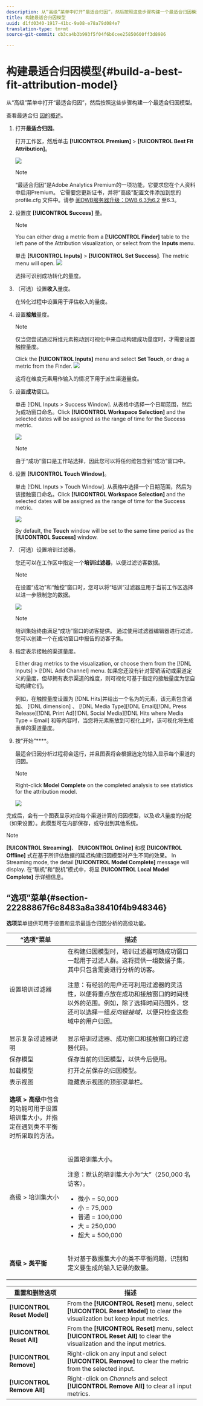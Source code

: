 ```yaml
---
description: 从“高级”菜单中打开“最适合归因”，然后按照这些步骤构建一个最适合归因模型。
title: 构建最适合归因模型
uuid: d1fd0340-1917-41bc-9a08-e78a79d084e7
translation-type: tm+mt
source-git-commit: cb3ca4b3b993f5f04f6b6cee25850600ff3d8986

---
```



# 构建最适合归因模型{#build-a-best-fit-attribution-model}

从“高级”菜单中打开“最适合归因”，然后按照这些步骤构建一个最适合归因模型。

查看最适合归 [因的概述](../../../../home/c-get-started/c-attribution-profiles/c-attrib-algorithmic/c-attrib-algorithmic.md#concept-237feb6e9c4d49efaf75399297dcb9d1)。

1. 打开&#x200B;**最适合归因**。

   打开工作区，然后单击 **[!UICONTROL Premium]** > **[!UICONTROL Best Fit Attribution]**。

   ![](assets/attrib_windows_launch.png)

   >[!NOTE]
   >
   >“最适合归因”是Adobe Analytics Premium的一项功能，它要求您在个人资料中启用Premium。 它需要您更新证书，并将“高级”配置文件添加到您的 profile.cfg 文件中。请参 [阅DWB服务器升级：DWB 6.3为6.2](https://docs.adobe.com/content/help/en/data-workbench/using/install/upgrade-dwb/c-6-2-to-6-3-upgrade.html) 至6.3。

1. 设置度 **[!UICONTROL Success]** 量。

   >[!NOTE]
   >
   >You can either drag a metric from a **[!UICONTROL Finder]** table to the left pane of the Attribution visualization, or select from the **Inputs** menu.

   单击 **[!UICONTROL Inputs]** > **[!UICONTROL Set Success]**. The metric menu will open. ![](assets/attrib_set_success_metric.png)

   选择可识别成功转化的量度。

1. （可选）设置&#x200B;**收入**&#x200B;量度。

   在转化过程中设置用于评估收入的量度。

1. 设置&#x200B;**接触**&#x200B;量度。

   >[!NOTE]
   >
   >仅当您尝试通过将维元素拖动到可视化中来自动构建成功量度时，才需要设置触控量度。

   Click the **[!UICONTROL Inputs]** menu and select **Set Touch**, or drag a metric from the Finder. ![](assets/attrib_set_touch.png)

   这将在维度元素用作输入的情况下用于派生渠道量度。

1. 设置&#x200B;**成功**&#x200B;窗口。

   单击 [!DNL Inputs > Success Window]. 从表格中选择一个日期范围，然后为成功窗口命名。Click **[!UICONTROL Workspace Selection]** and the selected dates will be assigned as the range of time for the Success metric.

   ![](assets/attrib_set_success_window.png)

   >[!NOTE]
   >
   >由于“成功”窗口是工作站选择，因此您可以将任何维包含到“成功”窗口中。

1. 设置 **[!UICONTROL Touch Window]**。

   单击 [!DNL Inputs > Touch Window]. 从表格中选择一个日期范围，然后为该接触窗口命名。Click **[!UICONTROL Workspace Selection]** and the selected dates will be assigned as the range of time for the Success metric.

   ![](assets/attrib_set_touch_window.png)

   By default, the **Touch** window will be set to the same time period as the **[!UICONTROL Success]** window.

1. （可选）设置培训过滤器。

   您还可以在工作区中指定一个&#x200B;**培训过滤器**，以便过滤访客数据。

   >[!NOTE]
   >
   >在设置“成功”和“触控”窗口时，您可以将“培训”过滤器应用于当前工作区选择以进一步限制您的数据。

   ![](assets/attrib_filter.png)

   >[!NOTE]
   >
   >培训集始终由满足“成功”窗口的访客提供。 通过使用过滤器编辑器进行过滤，您可以创建一个在成功窗口中报告的访客子集。

1. 指定表示接触的渠道量度。

   Either drag metrics to the visualization, or choose them from the [!DNL Inputs] > [!DNL Add Channel] menu. 如果您还没有针对营销活动或渠道定义的量度，但却拥有表示渠道的维度，则可视化可基于指定的接触量度为您自动构建它们。

   例如，在触控量度设置为 [!DNL Hits]并给出一个名为的元素，该元素包含诸如、 [!DNL dimension] 、 [!DNL Media Type][!DNL Email][!DNL Press Release][!DNL Print Ad][!DNL Social Media][!DNL Hits where Media Type = Email] 和等内容时，当您将元素拖放到可视化上时，该可视化将生成表单的渠道量度。

1. 按“开始”****。

   最适合归因分析过程将会运行，并且图表将会根据选定的输入显示每个渠道的归因。

   >[!NOTE]
   >
   >Right-click **Model Complete** on the completed analysis to see statistics for the attribution model.

   ![](assets/attrib_visualization.png)

完成后，会有一个图表显示对应每个渠道计算的归因模型，以及&#x200B;*收入*&#x200B;量度的分配（如果设置）。此模型可在内部保存，或导出到其他系统。

>[!NOTE]
>
>**[!UICONTROL Streaming]**、 **[!UICONTROL Online]** 和模 **[!UICONTROL Offline]** 式在基于所评估数据的延迟构建归因模型时产生不同的效果。 In Streaming mode, the detail **[!UICONTROL Model Complete]** message will display. 在“联机”和“脱机”模式中，将显 **[!UICONTROL Local Model Complete]** 示详细信息。

## “选项”菜单{#section-22288867f6c8483a8a38410f4b948346}

**选项**&#x200B;菜单提供可用于设置和显示最适合归因分析的高级功能。

<table id="table_8F6F517B7DBF4259814BEC6D07A72EAC"> 
 <thead> 
  <tr> 
   <th colname="col1" class="entry"> “选项”菜单 </th> 
   <th colname="col2" class="entry"> 描述 </th> 
  </tr>
 </thead>
 <tbody> 
  <tr> 
   <td colname="col1"><span class="uicontrol">设置培训过滤器</span> </td> 
   <td colname="col2"> 在构建归因模型时，培训过滤器可随成功窗口一起用于过滤人群。这将提供一组数据子集，其中只包含需要进行分析的访客。 <p>注意：有经验的用户还可利用过滤器的灵活性，以便将重点放在成功和接触窗口的时间线以外的范围。例如，除了选择时间范围外，您还可以选择一组<i>反向链接域</i>，以便只检查这些域中的用户归因。 </p> </td> 
  </tr> 
  <tr> 
   <td colname="col1"><span class="uicontrol"> 显示复杂过滤器说明 </span> </td> 
   <td colname="col2"> 显示培训过滤器、成功窗口和接触窗口的过滤器代码。 </td> 
  </tr> 
  <tr> 
   <td colname="col1"><span class="uicontrol">保存模型</span> </td> 
   <td colname="col2"> 保存当前的归因模型，以供今后使用。 </td> 
  </tr> 
  <tr> 
   <td colname="col1"><span class="uicontrol">加载模型</span> </td> 
   <td colname="col2"> 打开之前保存的归因模型。 </td> 
  </tr> 
  <tr> 
   <td colname="col1"><span class="uicontrol">表示视图</span> </td> 
   <td colname="col2"> 隐藏表示视图的顶部菜单栏。 </td> 
  </tr> 
  <tr> 
   <td colname="col1"> <p><b>选项 &gt; 高级</b>中包含的功能可用于设置培训集大小，并指定在遇到类不平衡时所采取的方法。 </p> </td> 
   <td colname="col2"> </td> 
  </tr> 
  <tr> 
   <td colname="col1"><span class="uicontrol">高级 &gt; 培训集大小</span> </td> 
   <td colname="col2"> <p>设置培训集大小。 </p> <p>注意：默认的培训集大小为“大”（250,000 名访客）。 </p> 
    <ul id="ul_5F17C60227C34A85A2C476A32F2B5DCD"> 
     <li id="li_A076FC2AD0214ADDBFCFD82AEA5F0880">微小 = 50,000 </li> 
     <li id="li_17E77E01D5374068BEBC80B3AD4CCD41">小 = 75,000 </li> 
     <li id="li_7F6B4834742A4BFCBC3DB214425B88C3">普通 = 100,000 </li> 
     <li id="li_0BB7F791603745028CFC661EBC94D8B4">大 = 250,000 </li> 
     <li id="li_34B60233C84F48F1BCB8040C5195411A">超大 = 500,000 </li> 
    </ul> </td> 
  </tr> 
  <tr> 
   <td colname="col1"><b>高级 &gt; 类平衡</b> </td> 
   <td colname="col2"> <p>针对基于数据集大小的类不平衡问题，识别和定义要生成的输入记录的数量。 </p> </td> 
  </tr> 
 </tbody> 
</table>

| 重置和删除选项 | 描述 |
|---|---|
| **[!UICONTROL Reset Model]** | From the **[!UICONTROL Reset]** menu, select **[!UICONTROL Reset Model]** to clear the visualization but keep input metrics. |
| **[!UICONTROL Reset All]** | From the **[!UICONTROL Reset]** menu, select **[!UICONTROL Reset All]** to clear the visualization and the input metrics. |
| **[!UICONTROL Remove]** | Right-click on any input and select **[!UICONTROL Remove]** to clear the metric from the selected input. |
| **[!UICONTROL Remove All]** | Right-click on *Channels* and select **[!UICONTROL Remove All]** to clear all input metrics. |

